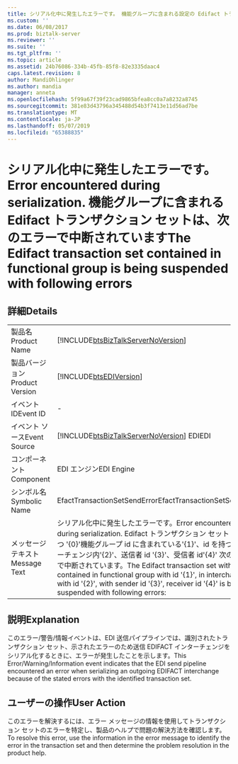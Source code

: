 ```yaml
---
title: シリアル化中に発生したエラーです。 機能グループに含まれる設定の Edifact トランザクションは、次のエラーで中断されています |Microsoft Docs
ms.custom: ''
ms.date: 06/08/2017
ms.prod: biztalk-server
ms.reviewer: ''
ms.suite: ''
ms.tgt_pltfrm: ''
ms.topic: article
ms.assetid: 24b76086-334b-45fb-85f8-82e3335daac4
caps.latest.revision: 8
author: MandiOhlinger
ms.author: mandia
manager: anneta
ms.openlocfilehash: 5f99a67f39f23cad9865bfea8cc0a7a8232a8745
ms.sourcegitcommit: 381e83d43796a345488d54b3f7413e11d56ad7be
ms.translationtype: MT
ms.contentlocale: ja-JP
ms.lasthandoff: 05/07/2019
ms.locfileid: "65388835"
---
```

# <a name="error-encountered-during-serialization-the-edifact-transaction-set-contained-in-functional-group-is-being-suspended-with-following-errors"></a><span data-ttu-id="61bac-103">シリアル化中に発生したエラーです。</span><span class="sxs-lookup"><span data-stu-id="61bac-103">Error encountered during serialization.</span></span> <span data-ttu-id="61bac-104">機能グループに含まれる Edifact トランザクション セットは、次のエラーで中断されています</span><span class="sxs-lookup"><span data-stu-id="61bac-104">The Edifact transaction set contained in functional group is being suspended with following errors</span></span>
## <a name="details"></a><span data-ttu-id="61bac-105">詳細</span><span class="sxs-lookup"><span data-stu-id="61bac-105">Details</span></span>  
  
|                 |                                                                                                                                                                                                                                                |
|-----------------|------------------------------------------------------------------------------------------------------------------------------------------------------------------------------------------------------------------------------------------------|
|  <span data-ttu-id="61bac-106">製品名</span><span class="sxs-lookup"><span data-stu-id="61bac-106">Product Name</span></span>   |                                                                               [!INCLUDE[btsBizTalkServerNoVersion](../includes/btsbiztalkservernoversion-md.md)]                                                                               |
| <span data-ttu-id="61bac-107">製品バージョン</span><span class="sxs-lookup"><span data-stu-id="61bac-107">Product Version</span></span> |                                                                                           [!INCLUDE[btsEDIVersion](../includes/btsediversion-md.md)]                                                                                           |
|    <span data-ttu-id="61bac-108">イベント ID</span><span class="sxs-lookup"><span data-stu-id="61bac-108">Event ID</span></span>     |                                                                                                                       -                                                                                                                        |
|  <span data-ttu-id="61bac-109">イベント ソース</span><span class="sxs-lookup"><span data-stu-id="61bac-109">Event Source</span></span>   |                                                                             [!INCLUDE[btsBizTalkServerNoVersion](../includes/btsbiztalkservernoversion-md.md)] <span data-ttu-id="61bac-110">EDI</span><span class="sxs-lookup"><span data-stu-id="61bac-110">EDI</span></span>                                                                             |
|    <span data-ttu-id="61bac-111">コンポーネント</span><span class="sxs-lookup"><span data-stu-id="61bac-111">Component</span></span>    |                                                                                                                   <span data-ttu-id="61bac-112">EDI エンジン</span><span class="sxs-lookup"><span data-stu-id="61bac-112">EDI Engine</span></span>                                                                                                                   |
|  <span data-ttu-id="61bac-113">シンボル名</span><span class="sxs-lookup"><span data-stu-id="61bac-113">Symbolic Name</span></span>  |                                                                                                          <span data-ttu-id="61bac-114">EfactTransactionSetSendError</span><span class="sxs-lookup"><span data-stu-id="61bac-114">EfactTransactionSetSendError</span></span>                                                                                                          |
|  <span data-ttu-id="61bac-115">メッセージ テキスト</span><span class="sxs-lookup"><span data-stu-id="61bac-115">Message Text</span></span>   | <span data-ttu-id="61bac-116">シリアル化中に発生したエラーです。</span><span class="sxs-lookup"><span data-stu-id="61bac-116">Error encountered during serialization.</span></span> <span data-ttu-id="61bac-117">Edifact トランザクション セット id を持つ '{0}'機能グループ id に含まれている'{1}'、id を持つインターチェンジ内'{2}'、送信者 id '{3}'、受信者 id'{4}' 次のエラーで中断されています。</span><span class="sxs-lookup"><span data-stu-id="61bac-117">The Edifact transaction set with id '{0}' contained in functional group with id '{1}', in interchange with id '{2}', with sender id '{3}', receiver id '{4}' is being suspended with following errors:</span></span> |
  
## <a name="explanation"></a><span data-ttu-id="61bac-118">説明</span><span class="sxs-lookup"><span data-stu-id="61bac-118">Explanation</span></span>  
 <span data-ttu-id="61bac-119">このエラー/警告/情報イベントは、EDI 送信パイプラインでは、識別されたトランザクション セット、示されたエラーのため送信 EDIFACT インターチェンジをシリアル化するときに、エラーが発生したことを示します。</span><span class="sxs-lookup"><span data-stu-id="61bac-119">This Error/Warning/Information event indicates that the EDI send pipeline encountered an error when serializing an outgoing EDIFACT interchange because of the stated errors with the identified transaction set.</span></span>  
  
## <a name="user-action"></a><span data-ttu-id="61bac-120">ユーザーの操作</span><span class="sxs-lookup"><span data-stu-id="61bac-120">User Action</span></span>  
 <span data-ttu-id="61bac-121">このエラーを解決するには、エラー メッセージの情報を使用してトランザクション セットのエラーを特定し、製品のヘルプで問題の解決方法を確認します。</span><span class="sxs-lookup"><span data-stu-id="61bac-121">To resolve this error, use the information in the error message to identify the error in the transaction set and then determine the problem resolution in the product help.</span></span>